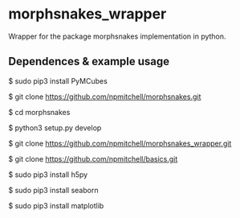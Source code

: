 # morphsnakes_wrapper

Wrapper for the package morphsnakes implementation in python.

Dependences & example usage
---------------------------

$ sudo pip3 install PyMCubes

$ git clone https://github.com/npmitchell/morphsnakes.git

$ cd morphsnakes

$ python3 setup.py develop

$ git clone https://github.com/npmitchell/morphsnakes_wrapper.git

$ git clone https://github.com/npmitchell/basics.git

$ sudo pip3 install h5py

$ sudo pip3 install seaborn

$ sudo pip3 install matplotlib
